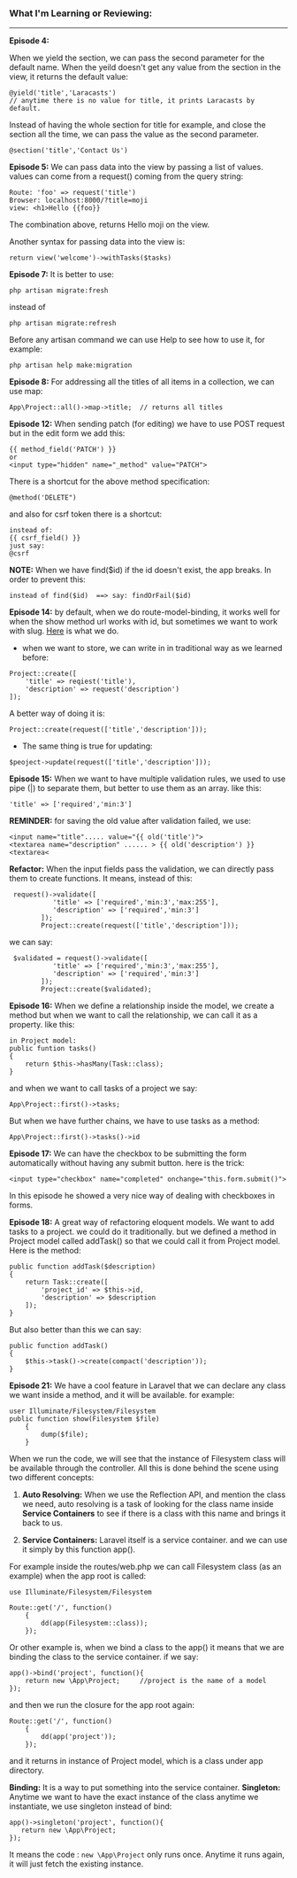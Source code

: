 ### What I'm Learning or Reviewing:
---

__Episode 4:__

When we yield the section, we can pass the second parameter for the default name. When the yeild doesn't get any value from the section in the view, it returns the default value:
```
@yield('title','Laracasts')  
// anytime there is no value for title, it prints Laracasts by default.
```
Instead of having the whole section for title for example, and close the section all the time, we can pass the value as the second parameter. 
```
@section('title','Contact Us')
```
__Episode 5:__ We can pass data into the view by passing a list of values. values can come from a request() coming from the query string:
```
Route: 'foo' => request('title')
Browser: localhost:8000/?title=moji
view: <h1>Hello {{foo}}
 ``` 
 The combination above, returns Hello moji on the view.
 
 Another syntax for passing data into the view is:
 ```
 return view('welcome')->withTasks($tasks)
```
__Episode 7:__ It is better to use:
```
php artisan migrate:fresh
```
instead of 
```
php artisan migrate:refresh
```
Before any artisan command we can use Help to see how to use it, for example:
```
php artisan help make:migration 
```
__Episode 8:__ For addressing all the titles of all items in a collection, we can use map:
```
App\Project::all()->map->title;  // returns all titles
```
__Episode 12:__ When sending patch (for editing) we have to use POST request but in the edit form we add this:
```
{{ method_field('PATCH') }}  
or
<input type="hidden" name="_method" value="PATCH">
```
There is a shortcut for the above method specification:
```
@method('DELETE")
```
and also for csrf token there is a shortcut:
```
instead of:
{{ csrf_field() }}
just say:
@csrf
```
__NOTE:__ When we have find($id) if the id doesn't exist, the app breaks. In order to prevent this:
```
instead of find($id)  ==> say: findOrFail($id)
```
__Episode 14:__ by default, when we do route-model-binding, it works well for when the show method url works with id, but sometimes we want to work with slug. [Here](https://laravel.com/docs/5.8/routing) is what we do.

- when we want to store, we can write in in traditional way as we learned before:
```
Project::create([
    'title' => reqiest('title'),
    'description' => request('description')
]);
```

A better way of doing it is:
```
Project::create(request(['title','description']));
```
- The same thing is true for updating:
```
$peoject->update(request(['title','description']));
```
__Episode 15:__ When we want to have multiple validation rules, we used to use pipe (|) to separate them, but better to use them as an array. like this:
```
'title' => ['required','min:3']
```
__REMINDER:__ for saving the old value after validation failed, we use:
```
<input name="title"..... value="{{ old('title')">
<textarea name="description" ...... > {{ old('description') }} <textarea<
```
__Refactor:__ When the input fields pass the validation, we can directly pass them to create functions. 
It means, instead of this:
```
 request()->validate([
           'title' => ['required','min:3','max:255'],
           'description' => ['required','min:3']
        ]);
        Project::create(request(['title','description']));
```

we can say:
```
 $validated = request()->validate([
           'title' => ['required','min:3','max:255'],
           'description' => ['required','min:3']
        ]);
        Project::create($validated);
```
__Episode 16:__ When we define a relationship inside the model, we create a method but when we want to call the relationship, we can call it as a property. like this:
```
in Project model:  
public funtion tasks()
{
    return $this->hasMany(Task::class);
}
```
and when we want to call tasks of a project we say:
```
App\Project::first()->tasks;
```

But when we have further chains, we have to use tasks as a method:
```
App\Project::first()->tasks()->id
```

__Episode 17:__ We can have the checkbox to be submitting the form automatically without having any submit button. here is the trick:
```
<input type="checkbox" name="completed" onchange="this.form.submit()">
```
In this episode he showed a very nice way of dealing with checkboxes in forms.

__Episode 18:__ A great way of refactoring eloquent models. We want to add tasks to a project. we could do it traditionally. but we defined a method in Project model called addTask() so that we could call it from Project model. Here is the method:
```
public function addTask($description)
{
    return Task::create([
        'project_id' => $this->id,
        'description' => $description 
    ]);
}
```
But also better than this we can say:
```
public function addTask()
{
    $this->task()->create(compact('description'));
}
```
__Episode 21:__ We have a cool feature in Laravel that we can declare any class we want inside a method, and it will be available. for example:
```
user Illuminate/Filesystem/Filesystem
public function show(Filesystem $file)
    {
        dump($file);
    }
```
When we run the code, we will see that the instance of Filesystem class will be available through the controller. 
All this is done behind the scene using two different concepts:

1) __Auto Resolving:__ When we use the Reflection API, and mention the class we need, auto resolving is a task of looking for the class name inside __Service Containers__ to see if there is a class with this name and brings it back to us.

2) __Service Containers:__ Laravel itself is a service container. and we can use it simply by this function app(). 

For example inside the routes/web.php we can call Filesystem class (as an example) when the app root is called:
```
use Illuminate/Filesystem/Filesystem

Route::get('/', function()
    {
        dd(app(Filesystem::class));
    });
```
Or other example is, when we bind a class to the app() it means that we are binding the class to the service container. if we say:
```
app()->bind('project', function(){
    return new \App\Project;     //project is the name of a model
});
```
and then we run the closure for the app root again:
```
Route::get('/', function()
    {
        dd(app('project'));
    });
```
and it returns in instance of Project model, which is a class under app directory.

__Binding:__ It is a way to put something into the service container.
 __Singleton:__ Anytime we want to have the exact instance of the class anytime we instantiate, we use singleton instead of bind:
 ```
 app()->singleton('project', function(){
    return new \App\Project;
 });
```
It means the code : `new \App\Project` only runs once. Anytime it runs again, it will just fetch the existing instance.

